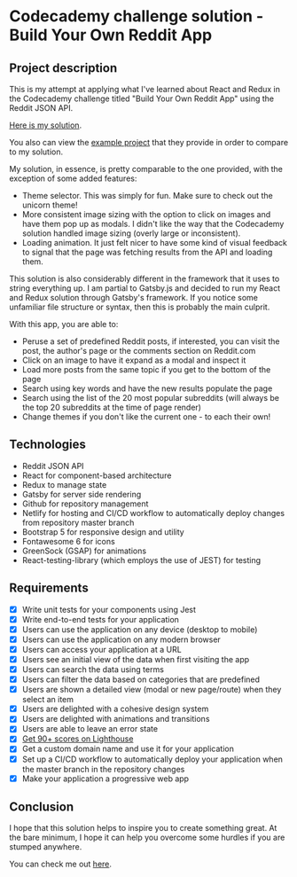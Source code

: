 # Codecademy challenge solution - Build Your Own Reddit App

## Project description

This is my attempt at applying what I've learned about React and Redux in the Codecademy challenge titled "Build Your Own Reddit App" using the Reddit JSON API.

[Here is my solution](https://eric-alain-reddit-client-project.netlify.app).

You also can view the [example project](https://reddit-client.netlify.app/) that they provide in order to compare to my solution.

My solution, in essence, is pretty comparable to the one provided, with the exception of some added features:

- Theme selector. This was simply for fun. Make sure to check out the unicorn theme!
- More consistent image sizing with the option to click on images and have them pop up as modals. I didn't like the way that the Codecademy solution handled image sizing (overly large or inconsistent).
- Loading animation. It just felt nicer to have some kind of visual feedback to signal that the page was fetching results from the API and loading them. 

This solution is also considerably different in the framework that it uses to string everything up. I am partial to Gatsby.js and decided to run my React and Redux solution through Gatsby's framework. If you notice some unfamiliar file structure or syntax, then this is probably the main culprit.

With this app, you are able to: 

- Peruse a set of predefined Reddit posts, if interested, you can visit the post, the author's page or the comments section on Reddit.com
- Click on an image to have it expand as a modal and inspect it
- Load more posts from the same topic if you get to the bottom of the page
- Search using key words and have the new results populate the page
- Search using the list of the 20 most popular subreddits (will always be the top 20 subreddits at the time of page render)
- Change themes if you don't like the current one - to each their own!

## Technologies

- Reddit JSON API
- React for component-based architecture
- Redux to manage state
- Gatsby for server side rendering
- Github for repository management
- Netlify for hosting and CI/CD workflow to automatically deploy changes from repository master branch
- Bootstrap 5 for responsive design and utility
- Fontawesome 6 for icons
- GreenSock (GSAP) for animations
- React-testing-library (which employs the use of JEST) for testing

## Requirements

- [x] Write unit tests for your components using Jest
- [x] Write end-to-end tests for your application
- [x] Users can use the application on any device (desktop to mobile)
- [x] Users can use the application on any modern browser
- [x] Users can access your application at a URL
- [x] Users see an initial view of the data when first visiting the app
- [x] Users can search the data using terms
- [x] Users can filter the data based on categories that are predefined
- [x] Users are shown a detailed view (modal or new page/route) when they select an item
- [x] Users are delighted with a cohesive design system
- [x] Users are delighted with animations and transitions
- [x] Users are able to leave an error state
- [x] [Get 90+ scores on Lighthouse](https://pagespeed.web.dev/report?url=https%3A%2F%2Feric-alain-reddit-client-project.netlify.app%2F)
- [x] Get a custom domain name and use it for your application
- [x] Set up a CI/CD workflow to automatically deploy your application when the master branch in the repository changes
- [x] Make your application a progressive web app

## Conclusion

I hope that this solution helps to inspire you to create something great. At the bare minimum, I hope it can help you overcome some hurdles if you are stumped anywhere.

You can check me out [here](https://www.ericalain.ca).
